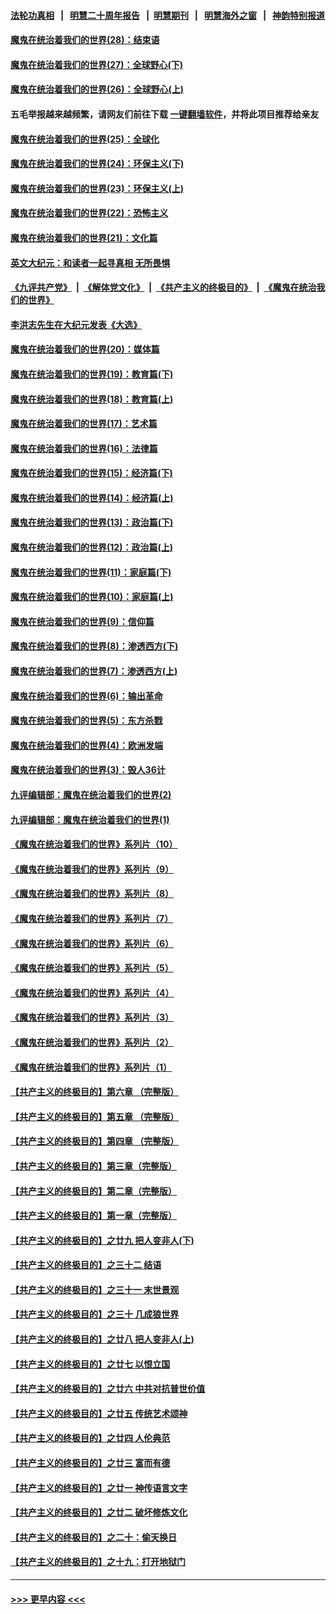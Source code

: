 #### [法轮功真相](https://github.com/gfw-breaker/truth/blob/master/README.md?t=0) &nbsp;&nbsp;|&nbsp;&nbsp; [明慧二十周年报告](https://github.com/gfw-breaker/mh-reports/blob/master/README.md?t=0) &nbsp;&nbsp;|&nbsp;&nbsp;[明慧期刊](https://github.com/gfw-breaker/mh-qikan) &nbsp;&nbsp;|&nbsp;&nbsp; [明慧海外之窗](https://github.com/gfw-breaker/mh-news/blob/master/README.md?t=0) &nbsp;&nbsp;|&nbsp;&nbsp; [神韵特别报道](https://github.com/gfw-breaker/mh-news/blob/master/shenyun.md?t=0)
#### [魔鬼在统治着我们的世界(28)：结束语](../pages/nsc422/n10936246.md?t=06102151) 
#### [魔鬼在统治着我们的世界(27)：全球野心(下)](../pages/nsc422/n10928319.md?t=06102151) 
#### [魔鬼在统治着我们的世界(26)：全球野心(上)](../pages/nsc422/n10900318.md?t=06102151) 
#### 五毛举报越来越频繁，请网友们前往下载 [一键翻墙软件](https://github.com/gfw-breaker/ssr-accounts)，并将此项目推荐给亲友
#### [魔鬼在统治着我们的世界(25)：全球化](../pages/nsc422/n10788205.md?t=06102151) 
#### [魔鬼在统治着我们的世界(24)：环保主义(下)](../pages/nsc422/n10695307.md?t=06102151) 
#### [魔鬼在统治着我们的世界(23)：环保主义(上)](../pages/nsc422/n10688613.md?t=06102151) 
#### [魔鬼在统治着我们的世界(22)：恐怖主义](../pages/nsc422/n10614727.md?t=06102151) 
#### [魔鬼在统治着我们的世界(21)：文化篇](../pages/nsc422/n10597706.md?t=06102151) 
#### [英文大纪元：和读者一起寻真相 无所畏惧](../pages/nsc422/n12542027.md?t=06102151) 
#### [《九评共产党》](https://github.com/begood0513/9ping.md/blob/master/README.md) &nbsp;|&nbsp; [《解体党文化》](../../../../jtdwh.md/blob/master/README.md)  &nbsp;|&nbsp; [《共产主义的终极目的》](../../../../gczydzjmd.md/blob/master/README.md) &nbsp;|&nbsp; [《魔鬼在统治我们的世界》](../../../../mgztzwmdsj.md/blob/master/README.md) 
#### [李洪志先生在大纪元发表《大选》](../pages/nsc422/n12534746.md?t=06102151) 
#### [魔鬼在统治着我们的世界(20)：媒体篇](../pages/nsc422/n10586579.md?t=06102151) 
#### [魔鬼在统治着我们的世界(19)：教育篇(下)](../pages/nsc422/n10564808.md?t=06102151) 
#### [魔鬼在统治着我们的世界(18)：教育篇(上)](../pages/nsc422/n10526970.md?t=06102151) 
#### [魔鬼在统治着我们的世界(17)：艺术篇](../pages/nsc422/n10499093.md?t=06102151) 
#### [魔鬼在统治着我们的世界(16)：法律篇](../pages/nsc422/n10485969.md?t=06102151) 
#### [魔鬼在统治着我们的世界(15)：经济篇(下)](../pages/nsc422/n10469975.md?t=06102151) 
#### [魔鬼在统治着我们的世界(14)：经济篇(上)](../pages/nsc422/n10457370.md?t=06102151) 
#### [魔鬼在统治着我们的世界(13)：政治篇(下)](../pages/nsc422/n10448270.md?t=06102151) 
#### [魔鬼在统治着我们的世界(12)：政治篇(上)](../pages/nsc422/n10444576.md?t=06102151) 
#### [魔鬼在统治着我们的世界(11)：家庭篇(下)](../pages/nsc422/n10440961.md?t=06102151) 
#### [魔鬼在统治着我们的世界(10)：家庭篇(上)](../pages/nsc422/n10435448.md?t=06102151) 
#### [魔鬼在统治着我们的世界(9)：信仰篇](../pages/nsc422/n10432159.md?t=06102151) 
#### [魔鬼在统治着我们的世界(8)：渗透西方(下)](../pages/nsc422/n10429603.md?t=06102151) 
#### [魔鬼在统治着我们的世界(7)：渗透西方(上)](../pages/nsc422/n10426013.md?t=06102151) 
#### [魔鬼在统治着我们的世界(6)：输出革命](../pages/nsc422/n10421536.md?t=06102151) 
#### [魔鬼在统治着我们的世界(5)：东方杀戮](../pages/nsc422/n10417707.md?t=06102151) 
#### [魔鬼在统治着我们的世界(4)：欧洲发端](../pages/nsc422/n10414890.md?t=06102151) 
#### [魔鬼在统治着我们的世界(3)：毁人36计](../pages/nsc422/n10411583.md?t=06102151) 
#### [九评编辑部：魔鬼在统治着我们的世界(2)](../pages/nsc422/n10410036.md?t=06102151) 
#### [九评编辑部：魔鬼在统治着我们的世界(1)](../pages/nsc422/n10406825.md?t=06102151) 
#### [《魔鬼在统治着我们的世界》系列片（10）](../pages/nsc422/n12292670.md?t=06102151) 
#### [《魔鬼在统治着我们的世界》系列片（9）](../pages/nsc422/n12290859.md?t=06102151) 
#### [《魔鬼在统治着我们的世界》系列片（8）](../pages/nsc422/n12287445.md?t=06102151) 
#### [《魔鬼在统治着我们的世界》系列片（7）](../pages/nsc422/n12283425.md?t=06102151) 
#### [《魔鬼在统治着我们的世界》系列片（6）](../pages/nsc422/n12282314.md?t=06102151) 
#### [《魔鬼在统治着我们的世界》系列片（5）](../pages/nsc422/n12281419.md?t=06102151) 
#### [《魔鬼在统治着我们的世界》系列片（4）](../pages/nsc422/n12274024.md?t=06102151) 
#### [《魔鬼在统治着我们的世界》系列片（3）](../pages/nsc422/n12271322.md?t=06102151) 
#### [《魔鬼在统治着我们的世界》系列片（2）](../pages/nsc422/n12269049.md?t=06102151) 
#### [《魔鬼在统治着我们的世界》系列片（1）](../pages/nsc422/n12267575.md?t=06102151) 
#### [【共产主义的终极目的】第六章 （完整版）](../pages/nsc422/n11428913.md?t=06102151) 
#### [【共产主义的终极目的】第五章 （完整版）](../pages/nsc422/n11428912.md?t=06102151) 
#### [【共产主义的终极目的】第四章 （完整版）](../pages/nsc422/n11428907.md?t=06102151) 
#### [【共产主义的终极目的】第三章（完整版）](../pages/nsc422/n11428848.md?t=06102151) 
#### [【共产主义的终极目的】第二章（完整版）](../pages/nsc422/n11428831.md?t=06102151) 
#### [【共产主义的终极目的】第一章（完整版）](../pages/nsc422/n11417651.md?t=06102151) 
#### [【共产主义的终极目的】之廿九 把人变非人(下)](../pages/nsc422/n11344140.md?t=06102151) 
#### [【共产主义的终极目的】之三十二 结语](../pages/nsc422/n11360535.md?t=06102151) 
#### [【共产主义的终极目的】之三十一 末世景观](../pages/nsc422/n11351129.md?t=06102151) 
#### [【共产主义的终极目的】之三十 几成狼世界](../pages/nsc422/n11348280.md?t=06102151) 
#### [【共产主义的终极目的】之廿八 把人变非人(上)](../pages/nsc422/n11340492.md?t=06102151) 
#### [【共产主义的终极目的】之廿七 以恨立国](../pages/nsc422/n11336944.md?t=06102151) 
#### [【共产主义的终极目的】之廿六 中共对抗普世价值](../pages/nsc422/n11324785.md?t=06102151) 
#### [【共产主义的终极目的】之廿五 传统艺术颂神](../pages/nsc422/n11296396.md?t=06102151) 
#### [【共产主义的终极目的】之廿四 人伦典范](../pages/nsc422/n11296397.md?t=06102151) 
#### [【共产主义的终极目的】之廿三 富而有德](../pages/nsc422/n11283598.md?t=06102151) 
#### [【共产主义的终极目的】之廿一 神传语言文字](../pages/nsc422/n11263265.md?t=06102151) 
#### [【共产主义的终极目的】之廿二 破坏修炼文化](../pages/nsc422/n11245728.md?t=06102151) 
#### [【共产主义的终极目的】之二十：偷天换日](../pages/nsc422/n11238846.md?t=06102151) 
#### [【共产主义的终极目的】之十九：打开地狱门](../pages/nsc422/n11206376.md?t=06102151) 

----
#### [ >>> 更早内容 <<< ](../indexes/nsc422-earlier.md)
